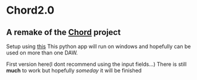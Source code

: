# Chord2.0
## A remake of the [Chord](https://github.com/larzeitlin/Chord) project

Setup using [this](https://github.com/AhmadMoussa/Python-Midi-Ableton/blob/master/Readme.md)
This python app will run on windows and hopefully can be used on more than one DAW.

First version here(I dont recommend using the input fields...)
There is still **much** to work but hopefully *someday* it will be finished
